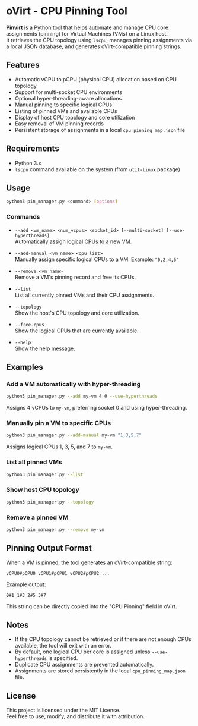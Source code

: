 # oVirt - CPU Pinning Tool

**Pinvirt** is a Python tool that helps automate and manage CPU core assignments (pinning) for Virtual Machines (VMs) on a Linux host.  
It retrieves the CPU topology using `lscpu`, manages pinning assignments via a local JSON database, and generates oVirt-compatible pinning strings.

## Features

- Automatic vCPU to pCPU (physical CPU) allocation based on CPU topology
- Support for multi-socket CPU environments
- Optional hyper-threading-aware allocations
- Manual pinning to specific logical CPUs
- Listing of pinned VMs and available CPUs
- Display of host CPU topology and core utilization
- Easy removal of VM pinning records
- Persistent storage of assignments in a local `cpu_pinning_map.json` file

## Requirements

- Python 3.x
- `lscpu` command available on the system (from `util-linux` package)

## Usage

```bash
python3 pin_manager.py <command> [options]
```

### Commands

- `--add <vm_name> <num_vcpus> <socket_id> [--multi-socket] [--use-hyperthreads]`  
  Automatically assign logical CPUs to a new VM.
  
- `--add-manual <vm_name> <cpu_list>`  
  Manually assign specific logical CPUs to a VM. Example: `"0,2,4,6"`

- `--remove <vm_name>`  
  Remove a VM's pinning record and free its CPUs.

- `--list`  
  List all currently pinned VMs and their CPU assignments.

- `--topology`  
  Show the host's CPU topology and core utilization.

- `--free-cpus`  
  Show the logical CPUs that are currently available.

- `--help`  
  Show the help message.

## Examples

### Add a VM automatically with hyper-threading

```bash
python3 pin_manager.py --add my-vm 4 0 --use-hyperthreads
```

Assigns 4 vCPUs to `my-vm`, preferring socket 0 and using hyper-threading.

### Manually pin a VM to specific CPUs

```bash
python3 pin_manager.py --add-manual my-vm "1,3,5,7"
```

Assigns logical CPUs 1, 3, 5, and 7 to `my-vm`.

### List all pinned VMs

```bash
python3 pin_manager.py --list
```

### Show host CPU topology

```bash
python3 pin_manager.py --topology
```

### Remove a pinned VM

```bash
python3 pin_manager.py --remove my-vm
```

## Pinning Output Format

When a VM is pinned, the tool generates an oVirt-compatible string:

```
vCPU0#pCPU0_vCPU1#pCPU1_vCPU2#pCPU2_...
```

Example output:

```
0#1_1#3_2#5_3#7
```

This string can be directly copied into the "CPU Pinning" field in oVirt.

## Notes

- If the CPU topology cannot be retrieved or if there are not enough CPUs available, the tool will exit with an error.
- By default, one logical CPU per core is assigned unless `--use-hyperthreads` is specified.
- Duplicate CPU assignments are prevented automatically.
- Assignments are stored persistently in the local `cpu_pinning_map.json` file.

## License

This project is licensed under the MIT License.  
Feel free to use, modify, and distribute it with attribution.